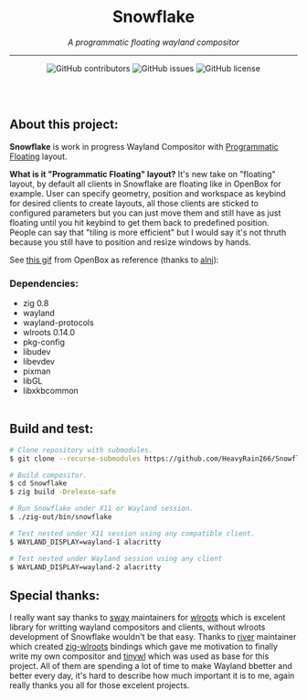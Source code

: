 <h1 align="center">Snowflake</h1>
<p align="center"><i>A programmatic floating wayland compositor</i></p>
<hr><p align="center">
<img alt="GitHub contributors" src="https://img.shields.io/github/contributors/HeavyRain266/SnowFlake">
<img alt="GitHub issues" src="https://img.shields.io/github/issues-raw/HeavyRain266/Snowflake?label=issues">
<img alt="GitHub license" src="https://img.shields.io/github/license/HeavyRain266/Snowflake">
</p>
<br></br>

## About this project:

**Snowflake** is work in progress Wayland Compositor with [Programmatic Floating](https://github.com/tam-carre/dotfiles#programmatic-floating) layout.

**What is it "Programmatic Floating" layout?** It's new take on "floating" layout, by default all clients in Snowflake are floating like in OpenBox for example. User can specify geometry, position and workspace as keybind for desired clients to create layouts, all those clients are sticked to configured parameters but you can just move them and still have as just floating until you hit keybind to get them back to predefined position. People can say that "tiling is more efficient" but I would say it's not thruth because you still have to position and resize windows by hands.

See [this gif](https://raw.githubusercontent.com/alnj/dotfiles/master/workflow.gif) from OpenBox as reference (thanks to [alnj](https://github.com/alnj)):

### Dependencies:

- zig 0.8
- wayland
- wayland-protocols
- wlroots 0.14.0
- pkg-config
- libudev
- libevdev
- pixman
- libGL
- libxkbcommon
  <br></br>

## Build and test:

```sh
# Clone repository with submodules.
$ git clone --recurse-submodules https://github.com/HeavyRain266/Snowflake.git

# Build compositor.
$ cd Snowflake 
$ zig build -Drelease-safe

# Run Snowflake under X11 or Wayland session.
$ ./zig-out/bin/snowflake

# Test nested under X11 session using any compatible client.
$ WAYLAND_DISPLAY=wayland-1 alacritty

# Test nested under Wayland session using any client
$ WAYLAND_DISPLAY=wayland-2 alacritty
```

## Special thanks:

I really want say thanks to [sway](https://github.com/swaywm/sway) maintainers for [wlroots](https://github.com/swaywm/wlroots) which is excelent library for writting wayland compositors and clients, without wlroots development of Snowflake wouldn't be that easy. Thanks to [river](https://github.com/ifreund/river) maintainer which created [zig-wlroots](https://github.com/swaywm/zig-wlroots) bindings which gave me motivation to finally write my own compositor and [tinywl](https://github.com/swaywm/zig-wlroots/blob/master/tinywl) which was used as base for this project. All of them are spending a lot of time to make Wayland bbetter and better every day, it's hard to describe how much important it is to me, again really thanks you all for those excelent projects.
